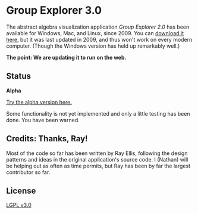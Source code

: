 
# Group Explorer 3.0

The abstract algebra visualization application *Group Explorer 2.0* has been
available for Windows, Mac, and Linux, since 2009.  You can [download it
here](http://groupexplorer.sourceforge.net), but it was last updated in
2009, and thus won't work on every modern computer.  (Though the Windows
version has held up remarkably well.)

**The point: We are updating it to run on the web.**

## Status

**Alpha**

[Try the alpha version here.](http://nathancarter.github.io/group-explorer/index.html)

Some functionality is not yet implemented and only a little testing has been
done.  You have been warned.

## Credits: Thanks, Ray!

Most of the code so far has been written by Ray Ellis, following the design
patterns and ideas in the original application's source code.  I (Nathan)
will be helping out as often as time permits, but Ray has been by far the
largest contributor so far.

## License

[LGPL v3.0](https://www.gnu.org/licenses/lgpl-3.0.en.html)
